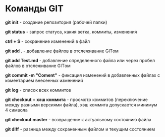 # Команды GIT

**git init** - создание репозитория (рабочей папки)

**git status** - запрос статуса, какия ветка, коммиты, изменения

**ctrl + S** - сохранение изменений в файл

**git add .** - добавление файлов в отслеживание GITом

**git add Test.md** - добавление определенного файла или через пробел файлов в отслеживание GITом

**git commit -m "Coment"** - фиксация изменений в добавленных файлах с коментарием внесенных изменений

**git log** - список всех коммитов

**git checkout + хэш коммита** - просмотр коммитов (переключение между разными версиями файла), хэш коммита допускается минимум 4 символа

**git checkout master** - возвращение к актуальному состоянию файла

**git diff** - разница между сохраненным файлом и текущим состоянием